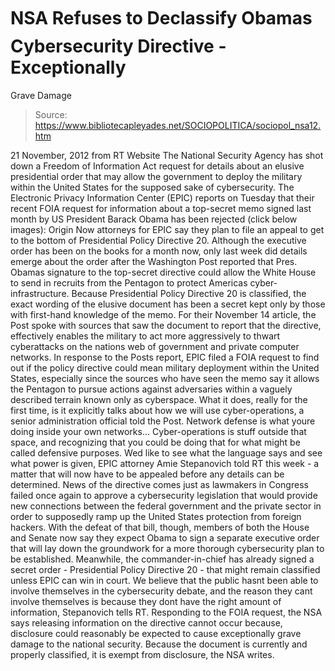 # NSA Refuses to Declassify Obamas Cybersecurity Directive - Exceptionally 
Grave Damage

> Source: https://www.bibliotecapleyades.net/SOCIOPOLITICA/sociopol_nsa12.htm

21 November, 2012
from RT
Website
The National Security Agency has shot down a
Freedom of Information Act request for details about an elusive
presidential order that may allow the government to deploy the military
within the United States for the supposed sake of
cybersecurity.
The Electronic Privacy Information Center (EPIC)
reports on Tuesday that their recent FOIA request for information about
a top-secret memo signed last month by US
President Barack Obama has been rejected (click below images):
Origin
Now attorneys for EPIC say they plan to file an
appeal to get to the bottom of
Presidential Policy Directive 20.
Although the executive order has been on the books for a month now, only
last week did details emerge about the order after the Washington Post
reported that Pres. Obamas signature to the top-secret directive could
allow the White House to send in recruits from the Pentagon to protect
Americas cyber-infrastructure.
Because Presidential Policy Directive 20 is classified, the exact
wording of the elusive document has been a secret kept only by those with
first-hand knowledge of the memo.
For their November 14 article, the Post spoke
with sources that saw the document to report that the directive,
effectively enables the military to act
more aggressively to thwart cyberattacks on the nations web of
government and private computer networks.
In response to the Posts report, EPIC filed a
FOIA request to find out if the policy directive could mean military
deployment within the United States, especially since the sources who have
seen the memo say it allows the Pentagon to pursue actions against
adversaries within a vaguely described terrain known only as
cyberspace.
What it does, really for the first time, is
it explicitly talks about how we will use cyber-operations, a senior
administration official told the Post.
Network defense is what youre doing inside
your own networks... Cyber-operations is stuff outside that space, and
recognizing that you could be doing that for what might be called
defensive purposes.
Wed like to see what the language says and see what power is given,
EPIC attorney Amie Stepanovich told RT this week - a matter that will
now have to be appealed before any details can be determined.
News of the directive comes just as lawmakers in
Congress failed once again to approve a cybersecurity legislation that would
provide new connections between the federal government and the private
sector in order to supposedly ramp up the United States protection from
foreign hackers.
With the defeat of that bill, though, members of
both the House and Senate now say they expect
Obama
to sign a separate executive order that will lay down the groundwork for a
more thorough cybersecurity plan to be established.
Meanwhile, the commander-in-chief has already signed a secret order -
Presidential Policy Directive 20 - that might remain classified unless EPIC
can win in court.
We believe that the public hasnt been able
to involve themselves in the cybersecurity debate, and the reason they
cant involve themselves is because they dont have the right amount of
information, Stepanovich tells RT.
Responding to the FOIA request,
the NSA
says releasing information on the directive cannot occur because,
disclosure could reasonably be expected to
cause exceptionally grave damage to the national security.
Because the document is currently and properly classified, it is exempt
from disclosure, the NSA writes.
